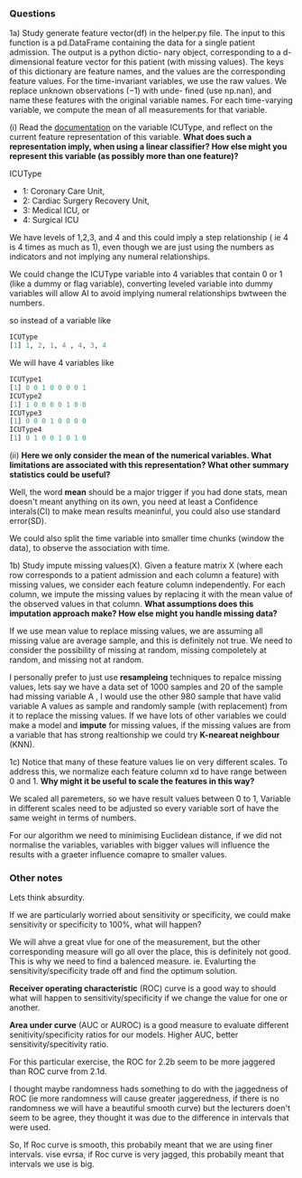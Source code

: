 ### Questions


1a) Study generate feature vector(df) in the helper.py file. The input to this function is a pd.DataFrame containing the data for a single patient admission. The output is a python dictio- nary object, corresponding to a d-dimensional feature vector for this patient (with missing values). The keys of this dictionary are feature names, and the values are the corresponding feature values. For the time-invariant variables, we use the raw values. We replace unknown observations (−1) with unde- fined (use np.nan), and name these features with the original variable names. For each time-varying variable, we compute the mean of all measurements for that variable.

(i) Read the [documentation](https://physionet.org/challenge/2012//#weight) on the variable ICUType, and reflect on the current feature representation of this variable. **What does such a representation imply, when using a linear classifier? How else might you represent this variable (as possibly more than one feature)?**

ICUType 
- 1: Coronary Care Unit, 
- 2: Cardiac Surgery Recovery Unit,
- 3: Medical ICU, or 
- 4: Surgical ICU

We have levels of 1,2,3, and 4 and this could imply a step relationship ( ie 4 is 4 times as much as 1), even though we are just using the numbers as indicators and not implying any numeral relationships. 

We could change the ICUType variable into 4 variables that contain 0 or 1 (like a dummy or flag variable), converting leveled variable into dummy variables will allow AI to avoid implying numeral relationships bwtween the numbers. 

so instead of a variable like 

```R
ICUType 
[1] 1, 2, 1, 4 , 4, 3, 4
```

We will have 4 variables like

```R
ICUType1
[1] 0 0 1 0 0 0 0 1
ICUType2
[1] 1 0 0 0 0 1 0 0
ICUType3
[1] 0 0 0 1 0 0 0 0
ICUType4
[1] 0 1 0 0 1 0 1 0
```

(ii) **Here we only consider the mean of the numerical variables. What limitations are associated with this representation? What other summary statistics could be useful?**

Well, the word **mean** should be a major trigger if you had done stats, mean doesn't meant anything on its own, you need at least a  Confidence interals(CI) to make mean results meaninful, you could also use standard error(SD). 

We could also split the time variable into smaller time chunks (window the data), to observe the association with time. 

1b) Study impute missing values(X). Given a feature matrix X (where each row corresponds to a patient admission and each column a feature) with missing values, we consider each feature column independently. For each column, we impute the missing values by replacing it with the mean value of the observed values in that column. **What assumptions does this imputation approach make? How else might you handle missing data?**

If we use mean value to replace missing values, we are assuming all missing value are average sample, and this is definitely not true. We need to consider the possibility of missing at random, missing compoletely at random, and missing not at random. 

I personally prefer to just use **resampleing** techniques to repalce missing values, lets say we have a data set of 1000 samples and 20 of the sample had missing variable A , I would use the other 980 sample that have valid variable A values as sample and randomly sample (with replacement) from it to replace the missing values. If we have lots of other variables we could make a model and **impute** for missing values, if the missing values are from a variable that has strong realtionship we could try **K-neareat neighbour** (KNN). 


1c)
Notice that many of these feature values lie on very different scales. To address this, we normalize each feature column xd to have range between 0 and 1. **Why might it be useful to scale the features in this way?**

We scaled all paremeters, so we have result values between 0 to 1, Variable in different scales need to be adjusted so every variable sort of have the same weight in terms of numbers. 

For our algorithm we need to minimising Euclidean distance, if we did not normalise the variables, variables with bigger values will influence the results with a graeter influence comapre to smaller values. 

### Other notes

Lets think absurdity. 

If we are particularly worried about sensitivity or specificity, we could make sensitivity or specificity to 100%, what will happen?

We will ahve a great vlue for one of the measurement, but the other corresponding measure will go all over the place, this is definitely not good. This is why we need to find a balenced measure. ie. Evalurting the sensitivity/specificity trade off and find the optimum solution.


**Receiver operating characteristic** (ROC) curve is a good way to should what will happen to sensitivity/specificity if we change the value for one or another. 


**Area under curve** (AUC or AUROC) is a good measure to evaluate different senitivity/specificity ratios for our models. 
Higher AUC, better sensitivity/specitivity ratio. 


For this particular exercise, the ROC for 2.2b seem to be more jaggered than ROC curve from 2.1d. 

I thought maybe randomness hads something to do with the jaggedness of ROC (ie more randomness will cause greater jaggeredness, if there is no randomness we will have a beautiful smooth curve) but the lecturers doen't seem to be agree, they thought it was due to the difference in intervals that were used. 

So, If Roc curve is smooth, this probabily meant that we are using finer intervals. vise evrsa,
if Roc curve is very jagged, this probabily meant that intervals we use is big. 


